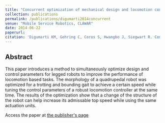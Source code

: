 ```yaml
---
title: "Concurrent optimization of mechanical design and locomotion control of a legged robot"
collection: publications
permalink: /publications/digumarti2014concurrent
venue: "Mobile Service Robotics, CLAWAR"
date: 2014-06-22
paperurl: 
citation: 'Digumarti KM, Gehring C, Coros S, Hwangbo J, Siegwart R. Concurrent optimization of mechanical design and locomotion control of a legged robot. In Mobile Service Robotics 2014 (pp. 315-323).'
---
```


## Abstract
This paper introduces a method to simultaneously optimize design and control parameters for legged robots to improve the performance of locomotion based tasks. The morphology of a quadrupedal robot was optimized for a trotting and bounding gait to achieve a certain speed while tuning the control parameters of a robust locomotion controller at the same time. The results of the optimization show that a change of the structure of the robot can help increase its admissable top speed while using the same actuation units.

Access the paper at [the publisher's page](https://doi.org/10.1142/9789814623353_0037)
